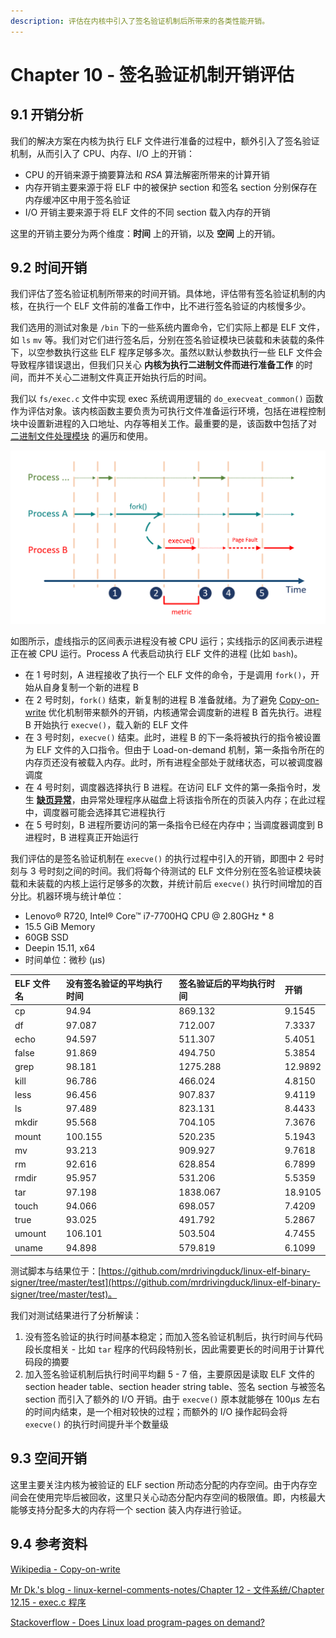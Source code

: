 ```yaml
---
description: 评估在内核中引入了签名验证机制后所带来的各类性能开销。
---
```


# Chapter 10 - 签名验证机制开销评估

## 9.1 开销分析

我们的解决方案在内核为执行 ELF 文件进行准备的过程中，额外引入了签名验证机制，从而引入了 CPU、内存、I/O 上的开销：

* CPU 的开销来源于摘要算法和 _RSA_ 算法解密所带来的计算开销
* 内存开销主要来源于将 ELF 中的被保护 section 和签名 section 分别保存在内存缓冲区中用于签名验证
* I/O 开销主要来源于将 ELF 文件的不同 section 载入内存的开销

这里的开销主要分为两个维度：**时间** 上的开销，以及 **空间** 上的开销。

## 9.2 时间开销

我们评估了签名验证机制所带来的时间开销。具体地，评估带有签名验证机制的内核，在执行一个 ELF 文件前的准备工作中，比不进行签名验证的内核慢多少。

我们选用的测试对象是 `/bin` 下的一些系统内置命令，它们实际上都是 ELF 文件，如 `ls` `mv` 等。我们对它们进行签名后，分别在签名验证模块已装载和未装载的条件下，以空参数执行这些 ELF 程序足够多次。虽然以默认参数执行一些 ELF 文件会导致程序错误退出，但我们只关心 **内核为执行二进制文件而进行准备工作** 的时间，而并不关心二进制文件真正开始执行后的时间。

我们以 `fs/exec.c` 文件中实现 exec 系统调用逻辑的 `do_execveat_common()` 函数作为评估对象。该内核函数主要负责为可执行文件准备运行环境，包括在进程控制块中设置新进程的入口地址、内存等相关工作。最重要的是，该函数中包括了对 [二进制文件处理模块](../group-1-kernel-signature-verification/chapter-1-binary-execution-procedure.md#13-er-jin-zhi-wen-jian-ge-shi-chu-li-cheng-xu-binary-format-handler) 的遍历和使用。

![&#x65F6;&#x95F4;&#x5F00;&#x9500;&#x7684;&#x8861;&#x91CF;&#x6307;&#x6807;](../.gitbook/assets/prev-test-metric.png)

如图所示，虚线指示的区间表示进程没有被 CPU 运行；实线指示的区间表示进程正在被 CPU 运行。Process A 代表启动执行 ELF 文件的进程 \(比如 `bash`\)。

* 在 1 号时刻，A 进程接收了执行一个 ELF 文件的命令，于是调用 `fork()`，开始从自身复制一个新的进程 B
* 在 2 号时刻，`fork()` 结束，新复制的进程 B 准备就绪。为了避免 [Copy-on-write](https://en.wikipedia.org/wiki/Copy_on_write) 优化机制带来额外的开销，内核通常会调度新的进程 B 首先执行。进程 B 开始执行 `execve()`，载入新的 ELF 文件
* 在 3 号时刻，`execve()` 结束。此时，进程 B 的下一条将被执行的指令被设置为 ELF 文件的入口指令。但由于 Load-on-demand 机制，第一条指令所在的内存页还没有被载入内存。此时，所有进程全部处于就绪状态，可以被调度器调度
* 在 4 号时刻，调度器选择执行 B 进程。在访问 ELF 文件的第一条指令时，发生 [**缺页异常**](https://en.wikipedia.org/wiki/Page_fault)，由异常处理程序从磁盘上将该指令所在的页装入内存；在此过程中，调度器可能会选择其它进程执行
* 在 5 号时刻，B 进程所要访问的第一条指令已经在内存中；当调度器调度到 B 进程时，B 进程真正开始运行

我们评估的是签名验证机制在 `execve()` 的执行过程中引入的开销，即图中 2 号时刻与 3 号时刻之间的时间。我们将每个待测试的 ELF 文件分别在签名验证模块装载和未装载的内核上运行足够多的次数，并统计前后 `execve()` 执行时间增加的百分比。机器环境与统计单位：

* Lenovo® R720, Intel® Core™ i7-7700HQ CPU @ 2.80GHz \* 8
* 15.5 GiB Memory
* 60GB SSD
* Deepin 15.11, x64
* 时间单位：微秒 \(μs\)

| ELF 文件名 | 没有签名验证的平均执行时间 | 签名验证后的平均执行时间 | 开销 |
| :--- | :--- | :--- | :--- |
| cp | 94.94 | 869.132 | 9.1545 |
| df | 97.087 | 712.007 | 7.3337 |
| echo | 94.597 | 511.307 | 5.4051 |
| false | 91.869 | 494.750 | 5.3854 |
| grep | 98.181 | 1275.288 | 12.9892 |
| kill | 96.786 | 466.024 | 4.8150 |
| less | 96.456 | 907.837 | 9.4119 |
| ls | 97.489 | 823.131 | 8.4433 |
| mkdir | 95.568 | 704.105 | 7.3676 |
| mount | 100.155 | 520.235 | 5.1943 |
| mv | 93.213 | 909.927 | 9.7618 |
| rm | 92.616 | 628.854 | 6.7899 |
| rmdir | 95.957 | 531.206 | 5.5359 |
| tar | 97.198 | 1838.067 | 18.9105 |
| touch | 94.066 | 698.057 | 7.4209 |
| true | 93.025 | 491.792 | 5.2867 |
| umount | 106.101 | 503.504 | 4.7455 |
| uname | 94.898 | 579.819 | 6.1099 |

测试脚本与结果位于：[https://github.com/mrdrivingduck/linux-elf-binary-signer/tree/master/test](https://github.com/mrdrivingduck/linux-elf-binary-signer/tree/master/test)。

我们对测试结果进行了分析解读：

1. 没有签名验证的执行时间基本稳定；而加入签名验证机制后，执行时间与代码段长度相关 - 比如 `tar` 程序的代码段特别长，因此需要更长的时间用于计算代码段的摘要
2. 加入签名验证机制后执行时间平均翻 5 - 7 倍，主要原因是读取 ELF 文件的 section header table、section header string table、签名 section 与被签名 section 而引入了额外的 I/O 开销。由于 `execve()` 原本就能够在 100μs 左右的时间内结束，是一个相对较快的过程；而额外的 I/O 操作起码会将 `execve()` 的执行时间提升半个数量级

## 9.3 空间开销

这里主要关注内核为被验证的 ELF section 所动态分配的内存空间。由于内存空间会在使用完毕后被回收，这里只关心动态分配内存空间的极限值。即，内核最大能够支持分配多大的内存将一个 section 装入内存进行验证。

## 9.4 参考资料

[Wikipedia - Copy-on-write](https://en.wikipedia.org/wiki/Copy-on-write)

[Mr Dk.'s blog - linux-kernel-comments-notes/Chapter 12 - 文件系统/Chapter 12.15 - exec.c 程序](https://github.com/mrdrivingduck/linux-kernel-comments-notes/blob/master/Chapter%2012%20-%20%E6%96%87%E4%BB%B6%E7%B3%BB%E7%BB%9F/Chapter%2012.15%20-%20exec.c%20%E7%A8%8B%E5%BA%8F.md)

[Stackoverflow - Does Linux load program-pages on demand?](https://stackoverflow.com/questions/19292744/does-linux-load-program-pages-on-demand)

